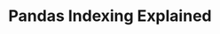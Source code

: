 ---
layout: post
title:  "Pandas Indexing Explained"
summary: "Pandas is a best friend to a Data Scientist, and index is the invisible soul behind pandas"
cover: "https://scitechdaily.com/images/Ailurarctos-Reconstruction-777x504.jpg?ezimgfmt=ngcb1/notWebP"
tags : ["python", "data science"]
---